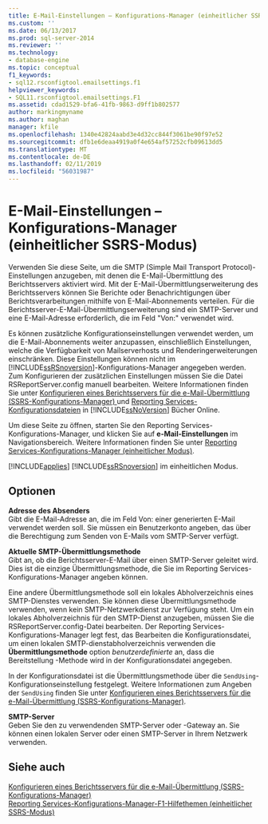 ```yaml
---
title: E-Mail-Einstellungen – Konfigurations-Manager (einheitlicher SSRS-Modus) | Microsoft-Dokumentation
ms.custom: ''
ms.date: 06/13/2017
ms.prod: sql-server-2014
ms.reviewer: ''
ms.technology:
- database-engine
ms.topic: conceptual
f1_keywords:
- sql12.rsconfigtool.emailsettings.f1
helpviewer_keywords:
- SQL11.rsconfigtool.emailsettings.F1
ms.assetid: cdad1529-bfa6-41fb-9863-d9ff1b802577
author: markingmyname
ms.author: maghan
manager: kfile
ms.openlocfilehash: 1340e42824aabd3e4d32cc844f3061be90f97e52
ms.sourcegitcommit: dfb1e6deaa4919a0f4e654af57252cfb09613dd5
ms.translationtype: MT
ms.contentlocale: de-DE
ms.lasthandoff: 02/11/2019
ms.locfileid: "56031987"
---
```

# <a name="e-mail-settings---configuration-manager-ssrs-native-mode"></a>E-Mail-Einstellungen – Konfigurations-Manager (einheitlicher SSRS-Modus)
  Verwenden Sie diese Seite, um die SMTP (Simple Mail Transport Protocol)-Einstellungen anzugeben, mit denen die E-Mail-Übermittlung des Berichtsservers aktiviert wird. Mit der E-Mail-Übermittlungserweiterung des Berichtsservers können Sie Berichte oder Benachrichtigungen über Berichtsverarbeitungen mithilfe von E-Mail-Abonnements verteilen. Für die Berichtsserver-E-Mail-Übermittlungserweiterung sind ein SMTP-Server und eine E-Mail-Adresse erforderlich, die im Feld "Von:" verwendet wird.  
  
 Es können zusätzliche Konfigurationseinstellungen verwendet werden, um die E-Mail-Abonnements weiter anzupassen, einschließlich Einstellungen, welche die Verfügbarkeit von Mailserverhosts und Renderingerweiterungen einschränken. Diese Einstellungen können nicht im [!INCLUDE[ssRSnoversion](../../includes/ssrsnoversion-md.md)]-Konfigurations-Manager angegeben werden. Zum Konfigurieren der zusätzlichen Einstellungen müssen Sie die Datei RSReportServer.config manuell bearbeiten. Weitere Informationen finden Sie unter [Konfigurieren eines Berichtsservers für die e-Mail-Übermittlung &#40;SSRS-Konfigurations-Manager&#41; ](../../sql-server/install/configure-a-report-server-for-e-mail-delivery-ssrs-configuration-manager.md) und [Reporting Services-Konfigurationsdateien](../report-server/reporting-services-configuration-files.md) in [!INCLUDE[ssNoVersion](../../includes/ssnoversion-md.md)] Bücher Online.  
  
 Um diese Seite zu öffnen, starten Sie den Reporting Services-Konfigurations-Manager, und klicken Sie auf **e-Mail-Einstellungen** im Navigationsbereich. Weitere Informationen finden Sie unter [Reporting Services-Konfigurations-Manager &#40;einheitlicher Modus&#41;](../../sql-server/install/reporting-services-configuration-manager-native-mode.md).  
  
 [!INCLUDE[applies](../../includes/applies-md.md)] [!INCLUDE[ssRSnoversion](../../includes/ssrsnoversion-md.md)] im einheitlichen Modus.  
  
## <a name="options"></a>Optionen  
 **Adresse des Absenders**  
 Gibt die E-Mail-Adresse an, die im Feld Von: einer generierten E-Mail verwendet werden soll. Sie müssen ein Benutzerkonto angeben, das über die Berechtigung zum Senden von E-Mails vom SMTP-Server verfügt.  
  
 **Aktuelle SMTP-Übermittlungsmethode**  
 Gibt an, ob die Berichtsserver-E-Mail über einen SMTP-Server geleitet wird. Dies ist die einzige Übermittlungsmethode, die Sie im Reporting Services-Konfigurations-Manager angeben können.  
  
 Eine andere Übermittlungsmethode soll ein lokales Abholverzeichnis eines SMTP-Dienstes verwenden. Sie können diese Übermittlungsmethode verwenden, wenn kein SMTP-Netzwerkdienst zur Verfügung steht. Um ein lokales Abholverzeichnis für den SMTP-Dienst anzugeben, müssen Sie die RSReportServer.config-Datei bearbeiten. Der Reporting Services-Konfigurations-Manager legt fest, das Bearbeiten die Konfigurationsdatei, um einen lokalen SMTP-dienstabholverzeichnis verwenden die **Übermittlungsmethode** option *benutzerdefinierte* an, dass die Bereitstellung -Methode wird in der Konfigurationsdatei angegeben.  
  
 In der Konfigurationsdatei ist die Übermittlungsmethode über die `SendUsing`-Konfigurationseinstellung festgelegt. Weitere Informationen zum Angeben der `SendUsing` finden Sie unter [Konfigurieren eines Berichtsservers für die e-Mail-Übermittlung &#40;SSRS-Konfigurations-Manager&#41;](../../sql-server/install/configure-a-report-server-for-e-mail-delivery-ssrs-configuration-manager.md).  
  
 **SMTP-Server**  
 Geben Sie den zu verwendenden SMTP-Server oder -Gateway an. Sie können einen lokalen Server oder einen SMTP-Server in Ihrem Netzwerk verwenden.  
  
## <a name="see-also"></a>Siehe auch  
 [Konfigurieren eines Berichtsservers für die e-Mail-Übermittlung &#40;SSRS-Konfigurations-Manager&#41;](../../sql-server/install/configure-a-report-server-for-e-mail-delivery-ssrs-configuration-manager.md)   
 [Reporting Services-Konfigurations-Manager-F1-Hilfethemen &#40;einheitlicher SSRS-Modus&#41;](../../sql-server/install/reporting-services-configuration-manager-f1-help-topics-ssrs-native-mode.md)  
  
  
